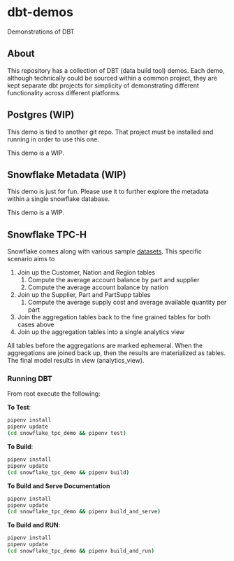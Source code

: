 # dbt-demos
Demonstrations of DBT

## About
This repository has a collection of DBT (data build tool) demos. Each demo, although technically could
be sourced within a common project, they are kept separate dbt projects for simplicity of demonstrating 
different functionality across different platforms.

## Postgres (WIP)

This demo is tied to another git repo. That project must be installed and running in order to use this 
one.

This demo is a WIP.

## Snowflake Metadata (WIP)

This demo is just for fun. Please use it to further explore the metadata within a single snowflake database.

This demo is a WIP.

## Snowflake TPC-H

Snowflake comes along with various sample [datasets](https://docs.snowflake.net/manuals/user-guide/sample-data-tpch.html). This specific scenario aims to 
1. Join up the Customer, Nation and Region tables
    1. Compute the average account balance by part and supplier
    1. Compute the average account balance by nation
1. Join up the Supplier, Part and PartSupp tables 
    1. Compute the average supply cost and average available quantity per part
1. Join the aggregation tables back to the fine grained tables for both cases above
1. Join up the aggregation tables into a single analytics view

All tables before the aggregations are marked ephemeral. When the aggregations are joined back up, then the results are 
materialized as tables. The final model results in view (analytics_view).

### Running DBT

From root execute the following:

**To Test**:
```bash
pipenv install
pipenv update
(cd snowflake_tpc_demo && pipenv test)
```

**To Build**:
```bash
pipenv install
pipenv update
(cd snowflake_tpc_demo && pipenv build)
```

**To Build and Serve Documentation**
```bash
pipenv install
pipenv update
(cd snowflake_tpc_demo && pipenv build_and_serve)
```

**To Build and RUN**:
```bash
pipenv install
pipenv update
(cd snowflake_tpc_demo && pipenv build_and_run)
```
